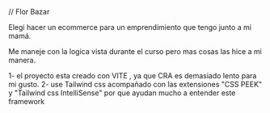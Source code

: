 // Flor Bazar

Elegi hacer un ecommerce para un emprendimiento que tengo junto a mi mamá.

Me maneje con la logica vista durante el curso pero mas cosas las hice a mi manera.

1- el proyecto esta creado con VITE , ya que CRA es demasiado lento para mi gusto.
2- use Tailwind css acompañado con las extensiones "CSS PEEK" y "Tailwind css IntelliSense" por que ayudan mucho a entender este framework
